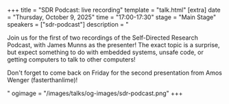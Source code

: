 +++
title = "SDR Podcast: live recording"
template = "talk.html"
[extra]
  date = "Thursday, October 9, 2025"
  time = "17:00-17:30"
  stage = "Main Stage"
  speakers = ["sdr-podcast"]
  description = "<p>Join us for the first of two recordings of the Self-Directed Research Podcast, with James Munns as the presenter! The exact topic is a surprise, but expect something to do with embedded systems, unsafe code, or getting computers to talk to other computers!</p><p>Don't forget to come back on Friday for the second presentation from Amos Wenger (fasterthanlime)!</p>"
  ogimage = "/images/talks/og-images/sdr-podcast.png"
+++
